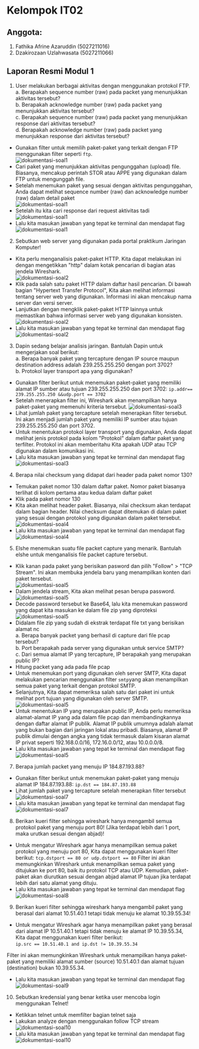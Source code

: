 # Kelompok IT02 #

## Anggota: ##
1. Fathika Afrine Azaruddin (5027211016)
2. Dzakirozaan Uzlahwasata (5027211066)

## Laporan Resmi Modul 1 ##
1. User melakukan berbagai aktivitas dengan menggunakan protokol FTP.
a. Berapakah sequence number (raw) pada packet yang menunjukkan aktivitas tersebut?     
b. Berapakah acknowledge number (raw) pada packet yang menunjukkan aktivitas tersebut?  
c. Berapakah sequence number (raw) pada packet yang menunjukkan response dari aktivitas tersebut?   
d. Berapakah acknowledge number (raw) pada packet yang menunjukkan response dari aktivitas tersebut?
- Gunakan filter untuk memilih paket-paket yang terkait dengan FTP menggunakan filter seperti `ftp`.    
![dokumentasi-soal1](https://i.ibb.co/NTkj8rs/image.png)
- Cari paket yang menunjukkan aktivitas pengunggahan (upload) file. Biasanya, mencakup perintah STOR atau APPE yang digunakan dalam FTP untuk mengunggah file.
- Setelah menemukan paket yang sesuai dengan aktivitas pengunggahan, Anda dapat melihat sequence number (raw) dan acknowledge number (raw) dalam detail paket   
![dokumentasi-soal1](https://i.ibb.co/72mgmFs/image.png)
- Setelah itu kita cari response dari request aktivitas tadi    
![dokumentasi-soal1](https://i.ibb.co/2WD0w6y/image.png)  
- Lalu kita masukan jawaban yang tepat ke terminal dan mendapat flag  
![dokumentasi-soal1](https://i.ibb.co/TKVB6fM/image.png)

2. Sebutkan web server yang digunakan pada portal praktikum Jaringan Komputer!
- Kita perlu menganalisis paket-paket HTTP. Kita dapat melakukan ini dengan mengetikkan "http" dalam kotak pencarian di bagian atas jendela Wireshark.  
![dokumentasi-soal2](https://i.ibb.co/dtpQ30N/image.png)
- Klik pada salah satu paket HTTP dalam daftar hasil pencarian. Di bawah bagian "Hypertext Transfer Protocol", Kita akan melihat informasi tentang server web yang digunakan. Informasi ini akan mencakup nama server dan versi server.
- Lanjutkan dengan mengklik paket-paket HTTP lainnya untuk memastikan bahwa informasi server web yang digunakan konsisten.  
![dokumentasi-soal2](https://i.ibb.co/jDQz1cd/image.png)  
- Lalu kita masukan jawaban yang tepat ke terminal dan mendapat flag    
![dokumentasi-soal2](https://i.ibb.co/Fx7F8cp/image.png)

3. Dapin sedang belajar analisis jaringan. Bantulah Dapin untuk mengerjakan soal berikut:    
a. Berapa banyak paket yang tercapture dengan IP source maupun destination address adalah 239.255.255.250 dengan port 3702?   
b. Protokol layer transport apa yang digunakan?
- Gunakan filter berikut untuk menemukan paket-paket yang memiliki alamat IP sumber atau tujuan 239.255.255.250 dan port 3702: `ip.addr== 239.255.255.250 &&udp.port == 3702`
- Setelah menerapkan filter ini, Wireshark akan menampilkan hanya paket-paket yang memenuhi kriteria tersebut. 
![dokumentasi-soal3](https://i.ibb.co/kX8KXQy/image.png)
- Lihat jumlah paket yang tercapture setelah menerapkan filter tersebut. Ini akan menjadi jumlah paket yang memiliki IP sumber atau tujuan 239.255.255.250 dan port 3702.
- Untuk menentukan protokol layer transport yang digunakan, Anda dapat melihat jenis protokol pada kolom "Protokol" dalam daftar paket yang terfilter. Protokol ini akan memberitahu Kita apakah UDP atau TCP digunakan dalam komunikasi ini.   
- Lalu kita masukan jawaban yang tepat ke terminal dan mendapat flag
![dokumentasi-soal3](https://i.ibb.co/7YF6gJ5/image.png)

4. Berapa nilai checksum yang didapat dari header pada paket nomor 130?
- Temukan paket nomor 130 dalam daftar paket. Nomor paket biasanya terlihat di kolom pertama atau kedua dalam daftar paket
- Klik pada paket nomor 130
- Kita akan melihat header paket. Biasanya, nilai checksum akan terdapat dalam bagian header. Nilai checksum dapat ditemukan di dalam paket yang sesuai dengan protokol yang digunakan dalam paket tersebut.
![dokumentasi-soal4](https://i.ibb.co/k2C14by/image.png) 
- Lalu kita masukan jawaban yang tepat ke terminal dan mendapat flag 
![dokumentasi-soal4](https://i.ibb.co/DQdhjbs/image.png)

5. Elshe menemukan suatu file packet capture yang menarik. Bantulah elshe untuk menganalisis file packet capture tersebut.
- Klik kanan pada paket yang berisikan pasword dan pilih "Follow" > "TCP Stream". Ini akan membuka jendela baru yang menampilkan konten dari paket tersebut.   
![dokumentasi-soal5](https://i.ibb.co/2gDMb3H/image.png)
- Dalam jendela stream, Kita akan melihat pesan berupa password.
![dokumentasi-soal5](https://i.ibb.co/wpjf8nS/image.png)
- Decode password tersebut ke Base64, lalu kita menemukan password yang dapat kita masukan ke dalam file zip yang diproteksi  
![dokumentasi-soal5](https://i.ibb.co/52rxhL7/image.png) 
- Didalam file zip yang sudah di ekstrak terdapat file txt yang berisikan alamat nc    
a. Berapa banyak packet yang berhasil di capture dari file pcap tersebut?  
b. Port berapakah pada server yang digunakan untuk service SMTP?  
c. Dari semua alamat IP yang tercapture, IP berapakah yang merupakan public IP?  
- Hitung packet yang ada pada file pcap
- Untuk menemukan port yang digunakan oleh server SMTP, Kita dapat melakukan pencarian menggunakan filter `smtp`yang akan menampilkan semua paket yang terkait dengan protokol SMTP.   
- Selanjutnya, Kita dapat memeriksa salah satu dari paket ini untuk melihat port tujuan yang digunakan oleh server SMTP.      
![dokumentasi-soal5](https://i.ibb.co/RjWqyzS/image.png)
- Untuk menentukan IP yang merupakan public IP, Anda perlu memeriksa alamat-alamat IP yang ada dalam file pcap dan membandingkannya dengan daftar alamat IP publik. Alamat IP publik umumnya adalah alamat yang bukan bagian dari jaringan lokal atau pribadi. Biasanya, alamat IP publik dimulai dengan angka yang tidak termasuk dalam kisaran alamat IP privat seperti 192.168.0.0/16, 172.16.0.0/12, atau 10.0.0.0/8.  
- Lalu kita masukan jawaban yang tepat ke terminal dan mendapat flag    
![dokumentasi-soal5](https://i.ibb.co/HV4hKR4/image.png)

7. Berapa jumlah packet yang menuju IP 184.87.193.88?
- Gunakan filter berikut untuk menemukan paket-paket yang menuju alamat IP 184.87.193.88: `ip.dst == 184.87.193.88`  
- Lihat jumlah paket yang tercapture setelah menerapkan filter tersebut    
![dokumentasi-soal7](https://i.ibb.co/HYD1NG0/image.png) 
- Lalu kita masukan jawaban yang tepat ke terminal dan mendapat flag 
![dokumentasi-soal7](https://i.ibb.co/S3NLvsH/image.png) 

8. Berikan kueri filter sehingga wireshark hanya mengambil semua protokol paket yang menuju port 80! (Jika terdapat lebih dari 1 port, maka urutkan sesuai dengan abjad)!  
- Untuk mengatur Wireshark agar hanya menampilkan semua paket protokol yang menuju port 80, Kita dapat menggunakan kueri filter berikut: `tcp.dstport == 80 or udp.dstport == 80`
Filter ini akan memungkinkan Wireshark untuk menampilkan semua paket yang ditujukan ke port 80, baik itu protokol TCP atau UDP. Kemudian, paket-paket akan diurutkan sesuai dengan abjad alamat IP tujuan jika terdapat lebih dari satu alamat yang dituju. 
- Lalu kita masukan jawaban yang tepat ke terminal dan mendapat flag    
![dokumentasi-soal8](https://i.ibb.co/9ZJMYZw/image.png) 

9. Berikan kueri filter sehingga wireshark hanya mengambil paket yang berasal dari alamat 10.51.40.1 tetapi tidak menuju ke alamat 10.39.55.34! 
- Untuk mengatur Wireshark agar hanya menampilkan paket yang berasal dari alamat IP 10.51.40.1 tetapi tidak menuju ke alamat IP 10.39.55.34, Kita dapat menggunakan kueri filter berikut:    
`ip.src == 10.51.40.1 and ip.dst != 10.39.55.34`
   
Filter ini akan memungkinkan Wireshark untuk menampilkan hanya paket-paket yang memiliki alamat sumber (source) 10.51.40.1 dan alamat tujuan (destination) bukan 10.39.55.34. 
- Lalu kita masukan jawaban yang tepat ke terminal dan mendapat flag 
![dokumentasi-soal9](https://i.ibb.co/FY0k6kS/image.png) 

10. Sebutkan kredensial yang benar ketika user mencoba login menggunakan Telnet! 
- Ketikkan telnet untuk memfilter bagian telnet saja  
- Lakukan analyze dengan menggunakan follow TCP stream   
![dokumentasi-soal10](https://i.ibb.co/d6fJLF3/image.png)   
- Lalu kita masukan jawaban yang tepat ke terminal dan mendapat flag    
![dokumentasi-soal10](https://i.ibb.co/jgTkTYs/image.png)